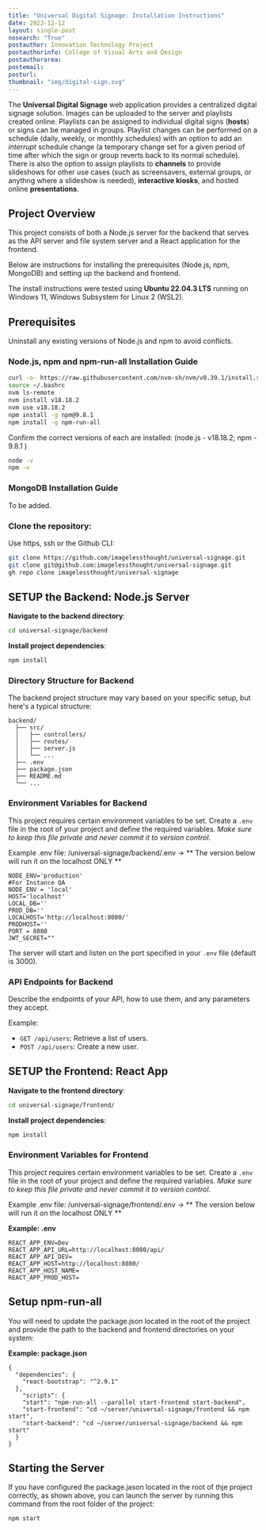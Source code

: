 ```yaml
---
title: "Universal Digital Signage: Installation Instructions"
date: 2023-12-12
layout: single-post
nosearch: "True"
postauthor: Innovation Technology Project
postauthorinfo: College of Visual Arts and Design
postauthorarea: 
postemail: 
posturl:
thumbnail: "img/digital-sign.svg"
---
```

The **Universal Digital Signage** web application provides a centralized digital signage solution. Images can be uploaded to the server and playlists created online.  Playlists can be assigned to individual digital signs (**hosts**) or signs can be managed in groups. Playlist changes can be performed on a schedule (daily, weekly, or monthly schedules) with an option to add an *interrupt* schedule change (a temporary change set for a given period of time after which the sign or group reverts back to its normal schedule).  There is also the option to assign playlists to **channels** to provide slideshows for other use cases (such as screensavers, external groups, or anythng where a slideshow is needed), **interactive kiosks**, and hosted online **presentations**.   
<!--more-->
## Project Overview

This project consists of both a Node.js server for the backend that serves as the API server and file system server and a React application for the frontend.  

Below are instructions for installing the prerequisites (Node.js, npm, MongoDB) and setting up the backend and frontend.

The install instructions were tested using **Ubuntu 22.04.3 LTS** running on Windows 11, Windows Subsystem for Linux 2 (WSL2).

## Prerequisites

Uninstall any existing versions of Node.js and npm to avoid conflicts.

### Node.js, npm and npm-run-all Installation Guide  

```sh
curl -o- https://raw.githubusercontent.com/nvm-sh/nvm/v0.39.1/install.sh | bash  
source ~/.bashrc
nvm ls-remote
nvm install v18.18.2
nvm use v18.18.2
npm install -g npm@9.8.1
npm install -g npm-run-all
```  

Confirm the correct versions of each are installed: (node.js - v18.18.2; npm - 9.8.1 )

```sh 
node -v 
npm -v
```  

### MongoDB Installation Guide

To be added.

### Clone the repository:

Use https, ssh or the Github CLI:

```sh
git clone https://github.com/imagelessthought/universal-signage.git
git clone git@github.com:imagelessthought/universal-signage.git
gh repo clone imagelessthought/universal-signage
```

## SETUP the Backend: Node.js Server

**Navigate to the backend directory**:

```sh
cd universal-signage/backend
```

**Install project dependencies**:

```sh
npm install
```

### Directory Structure for Backend

The backend project structure may vary based on your specific setup, but here's a typical structure:

```
backend/
  ├── src/
  │   ├── controllers/
  │   ├── routes/
  │   ├── server.js
  │   └── ...
  ├── .env
  ├── package.json
  ├── README.md
  └── ...
```
### Environment Variables for Backend
This project requires certain environment variables to be set. Create a `.env` file in the root of your project and define the required variables. *Make sure to keep this file private and never commit it to version control*. 

Example .env file: /universal-signage/backend/.env -> ** The version below will run it on the localhost ONLY **

```  
NODE_ENV='production'  
#For Instance QA  
NODE_ENV = 'local'  
HOST='localhost'  
LOCAL_DB=''  
PROD_DB=''  
LOCALHOST='http://localhost:8080/'  
PRODHOST=''  
PORT = 8080  
JWT_SECRET=""   
```

The server will start and listen on the port specified in your `.env` file (default is 3000).

### API Endpoints for Backend

Describe the endpoints of your API, how to use them, and any parameters they accept.

Example:

- `GET /api/users`: Retrieve a list of users.
- `POST /api/users`: Create a new user.

## SETUP the Frontend: React App

**Navigate to the frontend directory**:

```sh
cd universal-signage/frontend/
```

**Install project dependencies**:

```sh
npm install
```
### Environment Variables for Frontend

This project requires certain environment variables to be set. Create a `.env` file in the root of your project and define the required variables. *Make sure to keep this file private and never commit it to version control*. 

Example .env file: /universal-signage/frontend/.env -> ** The version below will run it on the localhost ONLY **

**Example: .env**

```  
REACT_APP_ENV=Dev  
REACT_APP_API_URL=http://localhost:8080/api/  
REACT_APP_API_DEV=  
REACT_APP_HOST=http://localhost:8080/  
REACT_APP_HOST_NAME=  
REACT_APP_PROD_HOST=
```  
## Setup npm-run-all

You will need to update the package.json located in the root of the project and provide the path to the backend and frontend directories on your system:

**Example: package.json**

```  
{
  "dependencies": {
    "react-bootstrap": "^2.9.1"
  },
    "scripts": {
    "start": "npm-run-all --parallel start-frontend start-backend",
    "start-frontend": "cd ~/server/universal-signage/frontend && npm start",
    "start-backend": "cd ~/server/universal-signage/backend && npm start"
  }
}
```  
## Starting the Server ##
If you have configured the package.jason located in the root of thje project correctly, as shown above, you can launch the server by running this command from the root folder of the project:

```sh
npm start
```  